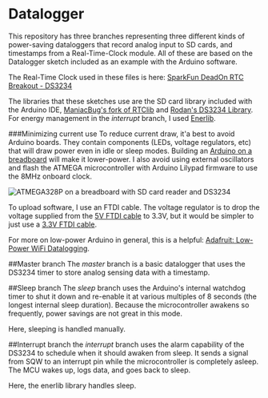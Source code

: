 # Datalogger

This repository has three branches representing three different kinds of power-saving dataloggers that record analog input to SD cards, and timestamps from a Real-Time-Clock module. All of these are based on the Datalogger sketch included as an example with the Arduino software.

The Real-Time Clock used in these files is here: [SparkFun DeadOn RTC Breakout - DS3234](https://www.sparkfun.com/products/10160)

The libraries that these sketches use are the SD card library included with the Arduino IDE, [ManiacBug's fork of RTClib](https://github.com/maniacbug/RTClib) and [Rodan's DS3234 Library](https://github.com/rodan/ds3234). For energy management in the *interrupt* branch, I used [Enerlib](http://playground.arduino.cc/Code/Enerlib).

###Minimizing current use
To reduce current draw, it'a best to avoid Arduino boards. They contain components (LEDs, voltage regulators, etc) that will draw power even in idle or sleep modes. Building an [Arduino on a breadboard](https://www.arduino.cc/en/main/standalone) will make it lower-power. I also avoid using external oscillators and flash the ATMEGA microcontroller with Arduino Lilypad firmware to use the 8MHz onboard clock.

![ATMEGA328P on a breadboard with SD card reader and DS3234](http://thomasjenkins.net/dropbox/arduino-breadboard.jpg)

To upload software, I use an FTDI cable. The voltage regulator is to drop the voltage supplied from the [5V FTDI cable](https://www.sparkfun.com/products/9718) to 3.3V, but it would be simpler to just use a [3.3V FTDI cable](https://www.sparkfun.com/products/9717).

For more on low-power Arduino in general, this is a helpful: [Adafruit: Low-Power WiFi Datalogging](https://learn.adafruit.com/low-power-wifi-datalogging).

##Master branch
The *master* branch is a basic datalogger that uses the DS3234 timer to store analog sensing data with a timestamp. 


##Sleep branch
The *sleep* branch uses the Arduino's internal watchdog timer to shut it down and re-enable it at various multiples of 8 seconds (the longest internal sleep duration). Because the microcontroller awakens so frequently, power savings are not great in this mode.

Here, sleeping is handled manually.

##Interrupt branch
the *interrupt* branch uses the alarm capability of the DS3234 to schedule when it should awaken from sleep. It sends a signal from SQW to an interrupt pin while the microcontroller is completely asleep. The MCU wakes up, logs data, and goes back to sleep.

Here, the enerlib library handles sleep.